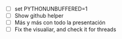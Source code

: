 - [ ] set PYTHONUNBUFFERED=1
- [ ] Show github helper
- [ ] Más y más con todo la presentación
- [ ] Fix the visualiar, and check it for threads
